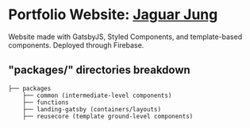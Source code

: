 # Portfolio Website: [Jaguar Jung](https://jaguarjung-0.web.app/)

Website made with GatsbyJS, Styled Components, and template-based components. Deployed through Firebase.

## "packages/" directories breakdown

```
├── packages
    ├── common (intermediate-level components)
    ├── functions
    ├── landing-gatsby (containers/layouts)
    ├── reusecore (template ground-level components)

```
